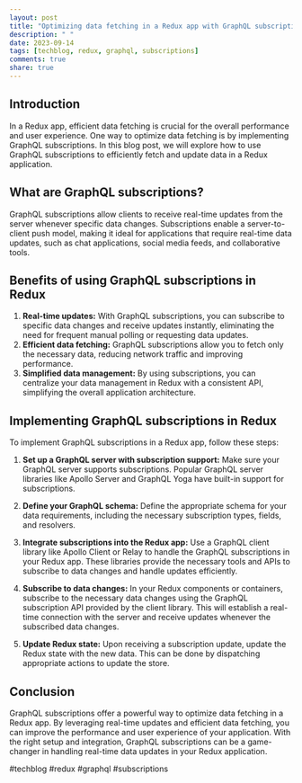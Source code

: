 ```yaml
---
layout: post
title: "Optimizing data fetching in a Redux app with GraphQL subscriptions"
description: " "
date: 2023-09-14
tags: [techblog, redux, graphql, subscriptions]
comments: true
share: true
---
```

## Introduction
In a Redux app, efficient data fetching is crucial for the overall performance and user experience. One way to optimize data fetching is by implementing GraphQL subscriptions. In this blog post, we will explore how to use GraphQL subscriptions to efficiently fetch and update data in a Redux application.

## What are GraphQL subscriptions?
GraphQL subscriptions allow clients to receive real-time updates from the server whenever specific data changes. Subscriptions enable a server-to-client push model, making it ideal for applications that require real-time data updates, such as chat applications, social media feeds, and collaborative tools.

## Benefits of using GraphQL subscriptions in Redux
1. **Real-time updates:** With GraphQL subscriptions, you can subscribe to specific data changes and receive updates instantly, eliminating the need for frequent manual polling or requesting data updates.
2. **Efficient data fetching:** GraphQL subscriptions allow you to fetch only the necessary data, reducing network traffic and improving performance.
3. **Simplified data management:** By using subscriptions, you can centralize your data management in Redux with a consistent API, simplifying the overall application architecture.

## Implementing GraphQL subscriptions in Redux
To implement GraphQL subscriptions in a Redux app, follow these steps:

1. **Set up a GraphQL server with subscription support:** Make sure your GraphQL server supports subscriptions. Popular GraphQL server libraries like Apollo Server and GraphQL Yoga have built-in support for subscriptions.

2. **Define your GraphQL schema:** Define the appropriate schema for your data requirements, including the necessary subscription types, fields, and resolvers.

3. **Integrate subscriptions into the Redux app:** Use a GraphQL client library like Apollo Client or Relay to handle the GraphQL subscriptions in your Redux app. These libraries provide the necessary tools and APIs to subscribe to data changes and handle updates efficiently.

4. **Subscribe to data changes:** In your Redux components or containers, subscribe to the necessary data changes using the GraphQL subscription API provided by the client library. This will establish a real-time connection with the server and receive updates whenever the subscribed data changes.

5. **Update Redux state:** Upon receiving a subscription update, update the Redux state with the new data. This can be done by dispatching appropriate actions to update the store.

## Conclusion
GraphQL subscriptions offer a powerful way to optimize data fetching in a Redux app. By leveraging real-time updates and efficient data fetching, you can improve the performance and user experience of your application. With the right setup and integration, GraphQL subscriptions can be a game-changer in handling real-time data updates in your Redux application.

#techblog #redux #graphql #subscriptions